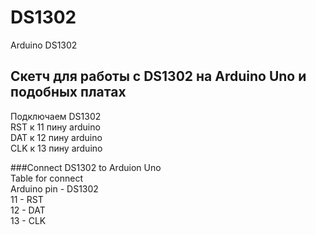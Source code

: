 ﻿# DS1302
Arduino DS1302  

## Скетч для работы с DS1302 на Arduino Uno и подобных платах  
Подключаем DS1302  
RST к 11 пину arduino  
DAT к 12 пину arduino  
CLK к 13 пину arduino  




###Connect DS1302 to Arduion Uno  
Table for connect  
Arduino pin - DS1302  
11 - RST  
12 - DAT  
13 - CLK  